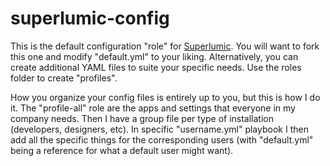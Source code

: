 # superlumic-config

This is the default configuration "role" for [Superlumic](https://github.com/superlumic/superlumic). You will want
to fork this one and modify "default.yml" to your liking. Alternatively, you can create additional YAML files to suite your specific needs. Use the roles folder to create "profiles".

How you organize your config files is entirely up to you, but this is how I do it. The "profile-all" role are the apps and settings that
everyone in my company needs. Then I have a group file per type of installation (developers, designers, etc). In specific "username.yml"
playbook I then add all the specific things for the corresponding users (with "default.yml" being a reference for what a default user might want).
